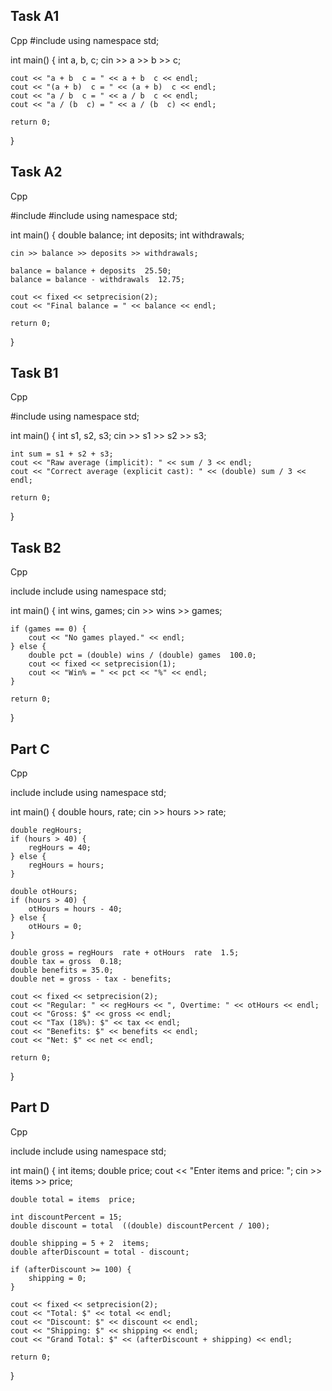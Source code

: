## Task A1
Cpp
#include <iostream>
using namespace std;

int main() {
    int a, b, c;
    cin >> a >> b >> c;

    cout << "a + b  c = " << a + b  c << endl;
    cout << "(a + b)  c = " << (a + b)  c << endl;
    cout << "a / b  c = " << a / b  c << endl;
    cout << "a / (b  c) = " << a / (b  c) << endl;

    return 0;
}

## Task A2
Cpp

#include <iostream>
#include <iomanip>
using namespace std;

int main() {
    double balance;
    int deposits;
    int withdrawals;

    cin >> balance >> deposits >> withdrawals;

    balance = balance + deposits  25.50;
    balance = balance - withdrawals  12.75;

    cout << fixed << setprecision(2);
    cout << "Final balance = " << balance << endl;

    return 0;
}

## Task B1

Cpp

#include <iostream>
using namespace std;

int main() {
    int s1, s2, s3;
    cin >> s1 >> s2 >> s3;

    int sum = s1 + s2 + s3;
    cout << "Raw average (implicit): " << sum / 3 << endl;
    cout << "Correct average (explicit cast): " << (double) sum / 3 << endl;

    return 0;
}

## Task B2

Cpp

include <iostream>
include <iomanip>
using namespace std;

int main() {
    int wins, games;
    cin >> wins >> games;

    if (games == 0) {
        cout << "No games played." << endl;
    } else {
        double pct = (double) wins / (double) games  100.0;
        cout << fixed << setprecision(1);
        cout << "Win% = " << pct << "%" << endl;
    }

    return 0;
}

## Part C

Cpp

include <iostream>
include <iomanip>
using namespace std;

int main() {
    double hours, rate;
    cin >> hours >> rate;

    double regHours;
    if (hours > 40) {
        regHours = 40;
    } else {
        regHours = hours;
    }

    double otHours;
    if (hours > 40) {
        otHours = hours - 40;
    } else {
        otHours = 0;
    }

    double gross = regHours  rate + otHours  rate  1.5;
    double tax = gross  0.18;
    double benefits = 35.0;
    double net = gross - tax - benefits;

    cout << fixed << setprecision(2);
    cout << "Regular: " << regHours << ", Overtime: " << otHours << endl;
    cout << "Gross: $" << gross << endl;
    cout << "Tax (18%): $" << tax << endl;
    cout << "Benefits: $" << benefits << endl;
    cout << "Net: $" << net << endl;

    return 0;
}

## Part D

Cpp

include <iostream>
include <iomanip>
using namespace std;

int main() {
    int items;
    double price;
    cout << "Enter items and price: ";
    cin >> items >> price;

    double total = items  price;

    int discountPercent = 15;
    double discount = total  ((double) discountPercent / 100);

    double shipping = 5 + 2  items;
    double afterDiscount = total - discount;

    if (afterDiscount >= 100) {
        shipping = 0;
    }

    cout << fixed << setprecision(2);
    cout << "Total: $" << total << endl;
    cout << "Discount: $" << discount << endl;
    cout << "Shipping: $" << shipping << endl;
    cout << "Grand Total: $" << (afterDiscount + shipping) << endl;

    return 0;
}
